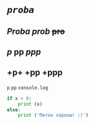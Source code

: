 #  *`proba`*
*Proba*
_prob_
~~pro~~
---
*p*
**pp**
***ppp***
---
+p+
+pp
+ppp
---
`p`
`pp`
`console.log`

```python
if x > 0:
	print (x)
else:
	print ('Питон хароош! :)')
```
